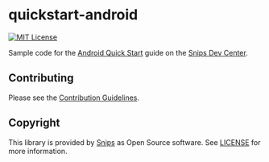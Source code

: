 # quickstart-android

[![MIT License](https://img.shields.io/github/license/snipsco-samples/quickstart-android.svg)](https://github.com/snipsco-samples/quickstart-android/blob/master/LICENSE)

Sample code for the [Android Quick Start](https://snips.gitbook.io/documentation/getting-started/quick-start-android) guide on the [Snips Dev Center](https://snips.gitbook.io/documentation/).

## Contributing

Please see the [Contribution Guidelines](https://github.com/snipsco-samples/quickstart-android/blob/master/CONTRIBUTING.md).

## Copyright

This library is provided by [Snips](https://www.snips.ai) as Open Source software. See [LICENSE](https://github.com/snipsco-samples/quickstart-android/blob/master/LICENSE) for more information.
